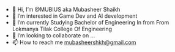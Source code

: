 - 👋 Hi, I’m @MUBIUS aka Mubasheer Shaikh
- 👀 I’m interested in Game Dev and AI development
- 🌱 I’m currently Studying Bachelor of Engineering In from From Lokmanya Tilak College Of Engineering
- 💞️ I’m looking to collaborate on ...
- 📫 How to reach me mubasheershkh@gmail.com

<!---
MUBIUS/MUBIUS is a ✨ special ✨ repository because its `README.md` (this file) appears on your GitHub profile.
You can click the Preview link to take a look at your changes.
--->
